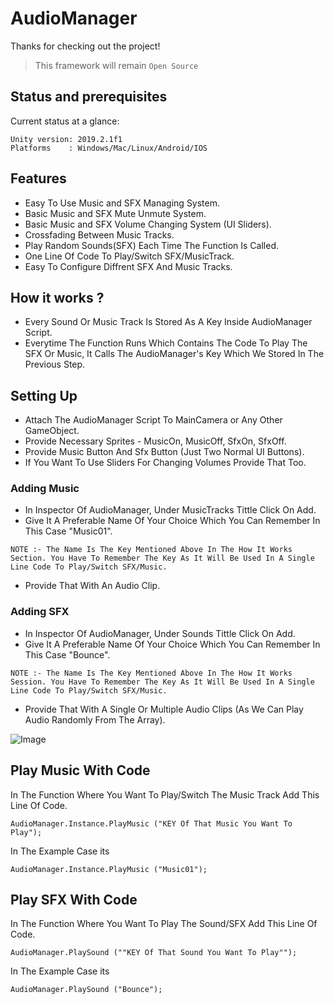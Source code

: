# AudioManager

Thanks for checking out the project!

> This framework will remain `Open Source`

## Status and prerequisites

Current status at a glance:
```
Unity version: 2019.2.1f1
Platforms    : Windows/Mac/Linux/Android/IOS
```


## Features

- Easy To Use Music and SFX Managing System.
- Basic Music and SFX Mute Unmute System.
- Basic Music and SFX Volume Changing System (UI Sliders).
- Crossfading Between Music Tracks.
- Play Random Sounds(SFX) Each Time The Function Is Called.
- One Line Of Code To Play/Switch SFX/MusicTrack.
- Easy To Configure Diffrent SFX And Music Tracks.


## How it works ?
- Every Sound Or Music Track Is Stored As A Key Inside AudioManager Script.
- Everytime The Function Runs Which Contains The Code To Play The SFX Or Music, It Calls The AudioManager's Key Which We Stored In The Previous Step.


## Setting Up

- Attach The AudioManager Script To MainCamera or Any Other GameObject.
- Provide Necessary Sprites - MusicOn, MusicOff, SfxOn, SfxOff.
- Provide Music Button And Sfx Button (Just Two Normal UI Buttons).
- If You Want To Use Sliders For Changing Volumes Provide That Too.

### Adding Music
- In Inspector Of AudioManager, Under MusicTracks Tittle Click On Add.
- Give It A Preferable Name Of Your Choice Which You Can Remember In This Case "Music01".
```
NOTE :- The Name Is The Key Mentioned Above In The How It Works Section. You Have To Remember The Key As It Will Be Used In A Single Line Code To Play/Switch SFX/Music.
```
- Provide That With An Audio Clip.

### Adding SFX
- In Inspector Of AudioManager, Under Sounds Tittle Click On Add.
- Give It A Preferable Name Of Your Choice Which You Can Remember In This Case "Bounce".
```
NOTE :- The Name Is The Key Mentioned Above In The How It Works Session. You Have To Remember The Key As It Will Be Used In A Single Line Code To Play/Switch SFX/Music.
```
- Provide That With A Single Or Multiple Audio Clips (As We Can Play Audio Randomly From The Array).

![Image](https://github.com/MohitSethi99/AudioManager/blob/master/Documentation/AudioManager.PNG)

## Play Music With Code

In The Function Where You Want To Play/Switch The Music Track Add This Line Of Code.

```AudioManager.Instance.PlayMusic ("KEY Of That Music You Want To Play");```

In The Example Case its

```AudioManager.Instance.PlayMusic ("Music01");```

## Play SFX With Code

In The Function Where You Want To Play The Sound/SFX Add This Line Of Code.

```AudioManager.PlaySound (""KEY Of That Sound You Want To Play"");```

In The Example Case its

```AudioManager.PlaySound ("Bounce");```

